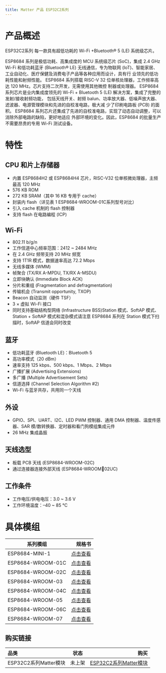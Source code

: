 ```yaml
---
title: Matter 产品 ESP32C2系列
---
```




# 产品概述
ESP32C2系列 每一款具有超低功耗的 Wi-Fi +Bluetooth® 5 (LE) 系统级芯片。

ESP8684 系列是极低功耗、高集成度的 MCU 系统级芯片 (SoC)，集成 2.4 GHz Wi-Fi 和低功耗蓝牙 (Bluetooth®
LE) 无线通信，专为物联网 (IoT)、智能家居、工业自动化、医疗保健及消费电子产品等各种应用而设计，具有行
业领先的低功耗性能和射频性能。
ESP8684 系列搭载 RISC-V 32 位单核处理器，工作频率高达 120 MHz。芯片支持二次开发，无需使用其他微控
制器或处理器。
ESP8684 系列芯片是业内集成度领先的 Wi-Fi + Bluetooth 5 (LE) 解决方案，集成了完整的发射/接收射频功能，
包括天线开关、射频 balun、功率放大器、低噪声放大器、滤波器、电源管理模块和先进的自校准电路，极大减
少了印刷电路板 (PCB) 的面积。
ESP8684 系列芯片还集成了先进的自校准电路，实现了动态自动调整，可以消除外部电路的缺陷，更好地适应
外部环境的变化。因此，ESP8684 的批量生产不需要昂贵的专用 Wi-Fi 测试设备。

# 特性
## CPU 和片上存储器
- 内置 ESP8684H2 或 ESP8684H4 芯片，RISC-V32 位单核微处理器，主频最高 120 MHz
- 576 KB ROM
- 272 KB SRAM（其中 16 KB 专用于 cache）
- 封装内 flash（详见表 1 ESP8684-WROOM-01C系列型号对比）
- 引入 cache 机制的 flash 控制器
- 支持 flash 在电路编程 (ICP)

## Wi-Fi
- 802.11 b/g/n
- 工作信道中心频率范围：2412 ~ 2484 MHz
- 在 2.4 GHz 频带支持 20 MHz 频宽
- 支持 1T1R 模式，数据速率高达 72.2 Mbps
- 无线多媒体 (WMM)
- 帧聚合 (TX/RX A-MPDU, TX/RX A-MSDU)
- 立即块确认 (Immediate Block ACK)
- 分片和重组 (Fragmentation and defragmentation)
- 传输机会 (Transmit opportunity, TXOP)
- Beacon 自动监测（硬件 TSF）
- 3 × 虚拟 Wi-Fi 接口
- 同时支持基础结构型网络 (Infrastructure BSS)Station 模式、SoftAP 模式、Station + SoftAP 模式和混杂模式请注意 ESP8684 系列在 Station 模式下扫描时，SoftAP 信道会同时改变


## 蓝牙
- 低功耗蓝牙 (Bluetooth LE)：Bluetooth 5
- 高功率模式（20 dBm）
- 速率支持 125 kbps、500 kbps、1 Mbps、2 Mbps
- 广播扩展 (Advertising Extensions)
- 多广播 (Multiple Advertisement Sets)
- 信道选择 (Channel Selection Algorithm #2)
- Wi-Fi 与蓝牙共存，共用同一个天线

## 外设
- GPIO、SPI、UART、I2C、LED PWM 控制器、通用 DMA 控制器、温度传感器、SAR 模/数转换器、定时器和看门狗模组集成元件
- 26 MHz 集成晶振
## 天线选型
- 板载 PCB 天线 (ESP8684-WROOM-02C)
- 通过连接器连接外部天线 (ESP8684-WROOM02UC)
## 工作条件
- 工作电压/供电电压：3.0 ~ 3.6 V
- 工作环境温度：–40 ~ 85 °C


# 具体模组

|     系列模组       |     规格书     |
| ---------- | ---------------------: |
| ESP8684-MINI-1 | [点击查看](https://www.espressif.com/sites/default/files/documentation/esp8684-mini-1_mini-1u_datasheet_cn.pdf) |
| ESP8684-WROOM-01C | [点击查看](https://www.espressif.com/sites/default/files/documentation/esp8684-wroom-01c_datasheet_cn.pdf) |
| ESP8684-WROOM-02C | [点击查看](https://www.espressif.com/sites/default/files/documentation/esp8684-wroom-02c_datasheet_cn.pdf) |
| ESP8684-WROOM-03 | [点击查看](https://www.espressif.com/sites/default/files/documentation/esp8684-wroom-03_datasheet_cn.pdf) |
| ESP8684-WROOM-04C | [点击查看](https://www.espressif.com/sites/default/files/documentation/esp8684-wroom-05_datasheet_cn.pdf) |
| ESP8684-WROOM-05 | [点击查看](https://www.espressif.com/sites/default/files/documentation/esp8684-wroom-05_datasheet_cn.pdf) |
| ESP8684-WROOM-06C | [点击查看](https://www.espressif.com/sites/default/files/documentation/esp8684-wroom-06c_datasheet_cn.pdf) |
| ESP8684-WROOM-07 | [点击查看](https://www.espressif.com/sites/default/files/documentation/esp8684-wroom-07_datasheet_cn.pdf) |

## 购买链接
|     品类       |      状态       |     购买     |
| :---------- | --------------------- | ----------------: |
|     ESP32C2系列Matter模块      |      未上架     |     [ESP32C2系列Matter模块]()    |